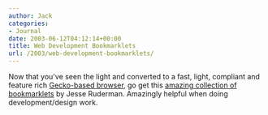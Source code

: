 ```yaml
---
author: Jack
categories:
- Journal
date: 2003-06-12T04:12:14+00:00
title: Web Development Bookmarklets
url: /2003/web-development-bookmarklets/
---
```


Now that you've seen the light and converted to a fast, light, compliant and feature rich [Gecko-based browser][1], go get this [amazing collection of bookmarklets][2] by Jesse Ruderman. Amazingly helpful when doing development/design work.

 [1]: http://www.mozilla.org/projects/firebird/
 [2]: http://www.squarefree.com/bookmarklets/webdevel.html
